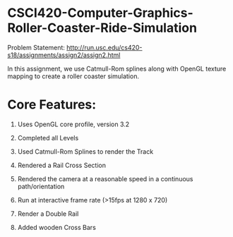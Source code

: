 # CSCI420-Computer-Graphics-Roller-Coaster-Ride-Simulation
Problem Statement: http://run.usc.edu/cs420-s18/assignments/assign2/assign2.html

In this assignment, we use Catmull-Rom splines along with OpenGL texture mapping to create a roller coaster simulation.

Core Features:
======================

1. Uses OpenGL core profile, version 3.2 

2. Completed all Levels

3. Used Catmull-Rom Splines to render the Track

4. Rendered a Rail Cross Section 

5. Rendered the camera at a reasonable speed in a continuous path/orientation

6. Run at interactive frame rate (>15fps at 1280 x 720) 

7. Render a Double Rail 

8. Added wooden Cross Bars
